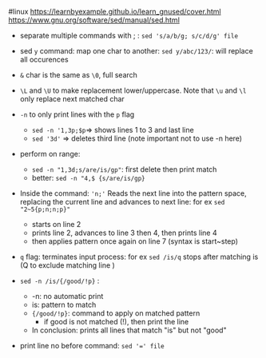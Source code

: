#linux 
https://learnbyexample.github.io/learn_gnused/cover.html
https://www.gnu.org/software/sed/manual/sed.html

- separate multiple commands with ; : `sed 's/a/b/g; s/c/d/g' file`
- sed `y` command: map one char to another: `sed y/abc/123/`: will replace all occurences
- `&` char is the same as `\0`, full search
- `\L` and `\U` to make replacement lower/uppercase. Note that `\u` and `\l` only replace next matched char

- `-n` to only print lines with the `p` flag
	- `sed -n '1,3p;$p`=> shows lines 1 to 3 and last line
	- `sed '3d'` => deletes third line (note important not to use -n here)

- perform on range: 
	- `sed -n "1,3d;s/are/is/gp"`: first delete then print match
	- better: `sed -n "4,$ {s/are/is/gp}`

- Inside the command: `'n;'` Reads the next line into the pattern space, replacing the current line and advances to next line: for ex `sed "2~5{p;n;n;p}"`
	- starts on line 2
	- prints line 2, advances to line 3 then 4, then prints line 4
	- then applies pattern once again on line 7 (syntax is start~step)

- `q` flag: terminates input process: for ex `sed /is/q` stops after matching is (Q to exclude matching line )

- `sed -n /is/{/good/!p}` : 
	- -n: no automatic print
	- is: pattern to match
	- `{/good/!p}`: command to apply on matched pattern
		- if good is not matched (!), then print the line
	- In conclusion: prints all lines that match "is" but not "good"

- print line no before command: `sed '=' file`
